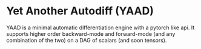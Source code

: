 # Yet Another Autodiff (YAAD)

YAAD is a minimal automatic differentiation engine with a pytorch like api. It supports higher order backward-mode and forward-mode (and any combination of the two) on a DAG of scalars (and soon tensors).
